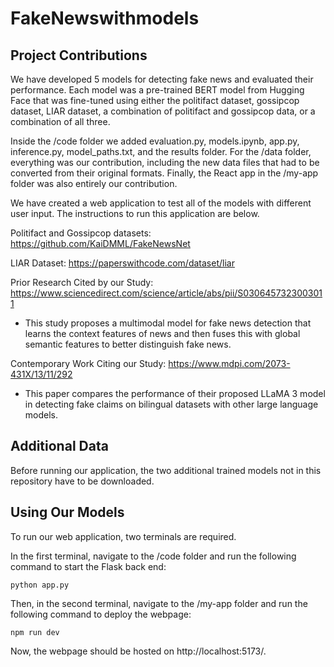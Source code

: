 ﻿# FakeNewswithmodels
## Project Contributions

We have developed 5 models for detecting fake news and evaluated their performance. Each model was a pre-trained BERT model from Hugging Face that was fine-tuned using either the politifact dataset, gossipcop dataset, LIAR dataset, a combination of politifact and gossipcop data, or a combination of all three. 

Inside the /code folder we added evaluation.py, models.ipynb, app.py, inference.py, model_paths.txt, and the results folder. For the /data folder, everything was our contribution, including the new data files that had to be converted from their original formats. Finally, the React app in the /my-app folder was also entirely our contribution.

We have created a web application to test all of the models with different user input. The instructions to run this application are below.

Politifact and Gossipcop datasets: https://github.com/KaiDMML/FakeNewsNet

LIAR Dataset: https://paperswithcode.com/dataset/liar

Prior Research Cited by our Study: https://www.sciencedirect.com/science/article/abs/pii/S0306457323003011
- This study proposes a multimodal model for fake news detection that learns the context features of news and then fuses this with global semantic features to better distinguish fake news.

Contemporary Work Citing our Study: https://www.mdpi.com/2073-431X/13/11/292
- This paper compares the performance of their proposed LLaMA 3 model in detecting fake claims on bilingual datasets with other large language models.

## Additional Data

Before running our application, the two additional trained models not in this repository have to be downloaded.

## Using Our Models

To run our web application, two terminals are required.

In the first terminal, navigate to the /code folder and run the following command to start the Flask back end:

    python app.py
  
Then, in the second terminal, navigate to the /my-app folder and run the following command to deploy the webpage:

    npm run dev

Now, the webpage should be hosted on http://localhost:5173/. 
